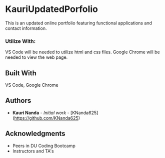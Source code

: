 # KauriUpdatedPorfolio

This is an updated online portfolio featuring functional applications and contact information.




### Utilize With:

VS Code will be needed to utilize html and css files.
Google Chrome will be needed to view the web page.


## Built With

VS Code, Google Chrome


## Authors

* **Kauri Nanda** - *Initial work* - [KNanda625] (https://github.com/KNanda625)


## Acknowledgments

* Peers in DU Coding Bootcamp
* Instructors and TA's
